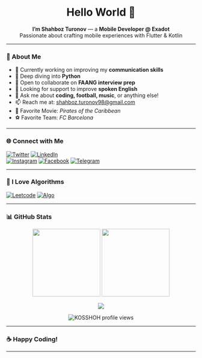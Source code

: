 <h1 align="center">Hello World 👋</h1>

<p align="center">
  <b>I’m Shahboz Turonov</b> — a <strong>Mobile Developer @ Exadot</strong><br/>
  Passionate about crafting mobile experiences with Flutter & Kotlin
</p>

---

### 🚀 About Me

- 🔭 Currently working on improving my **communication skills**
- 🌱 Deep diving into **Python**
- 👯 Open to collaborate on **FAANG interview prep**
- 🤝 Looking for support to improve **spoken English**
- 💬 Ask me about **coding, football, music**, or anything else!
- 📫 Reach me at: [shahboz.turonov98@gmail.com](mailto:shahboz.turonov98@gmail.com)
- 🎥 Favorite Movie: *Pirates of the Caribbean*
- ⚽️ Favorite Team: *FC Barcelona*

---

### 🌐 Connect with Me

[![Twitter](https://img.shields.io/badge/X-1DA1F2?style=for-the-badge&logo=twitter&logoColor=white)][twitter]
[![LinkedIn](https://img.shields.io/badge/LinkedIn-0077B5?style=for-the-badge&logo=linkedin&logoColor=white)][linkedin]  
[![Instagram](https://img.shields.io/badge/Instagram-E4405F?style=for-the-badge&logo=instagram&logoColor=white)][instagram]
[![Facebook](https://img.shields.io/badge/Facebook-1877F2?style=for-the-badge&logo=facebook&logoColor=white)][facebook]
[![Telegram](https://img.shields.io/badge/Telegram-0088cc?style=for-the-badge&logo=telegram&logoColor=white)][telegram]

---

### 🧠 I Love Algorithms

[![Leetcode](https://img.shields.io/badge/LeetCode-FFA116?style=for-the-badge&logo=leetcode&logoColor=white)][leetcode]
[![Algo](https://img.shields.io/badge/Algo-0056D2?style=for-the-badge&logo=google-chrome&logoColor=white)][algo]

---

### 📊 GitHub Stats

<p align="center">
  <img src="https://github-readme-stats.vercel.app/api?username=KOSSHOH&show_icons=true&locale=en" height="180px"/>
  <img src="https://github-readme-stats.vercel.app/api/top-langs?username=KOSSHOH&layout=compact" height="180px"/>
</p>

<p align="center">
  <img src="https://github-readme-streak-stats.herokuapp.com/?user=KOSSHOH" />
</p>

<p align="center">
  <img src="https://komarev.com/ghpvc/?username=KOSSHOH&label=Profile%20Views&color=0e75b6&style=flat" alt="KOSSHOH profile views"/>
</p>

---

### ☕ Happy Coding!

---

[twitter]: https://x.com/Shahboz1606  
[linkedin]: https://www.linkedin.com/in/shahbozturonov
[instagram]: https://www.instagram.com/shahbozturonov  
[facebook]: https://www.facebook.com/shturonov  
[telegram]: https://t.me/shahbozturonov  
[leetcode]: https://leetcode.com/ShahbozTuronov  
[algo]: https://algo.ubtuit.uz/users/shahbozturonov  
